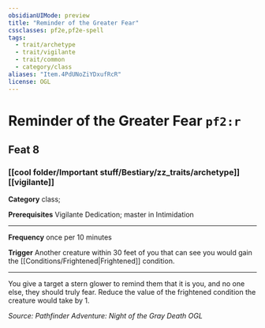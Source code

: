 ```yaml
---
obsidianUIMode: preview
title: "Reminder of the Greater Fear"
cssclasses: pf2e,pf2e-spell
tags:
  - trait/archetype
  - trait/vigilante
  - trait/common
  - category/class
aliases: "Item.4PdUNoZiYDxufRcR"
license: OGL
---
```

# Reminder of the Greater Fear `pf2:r`
## Feat 8
### [[cool folder/Important stuff/Bestiary/zz_traits/archetype]][[vigilante]]

**Category** class; 



**Prerequisites** Vigilante Dedication; master in Intimidation
* * *
**Frequency** once per 10 minutes

**Trigger** Another creature within 30 feet of you that can see you would gain the [[Conditions/Frightened|Frightened]] condition.

* * *

You give a target a stern glower to remind them that it is you, and no one else, they should truly fear. Reduce the value of the frightened condition the creature would take by 1.

*Source: Pathfinder Adventure: Night of the Gray Death*
*OGL*